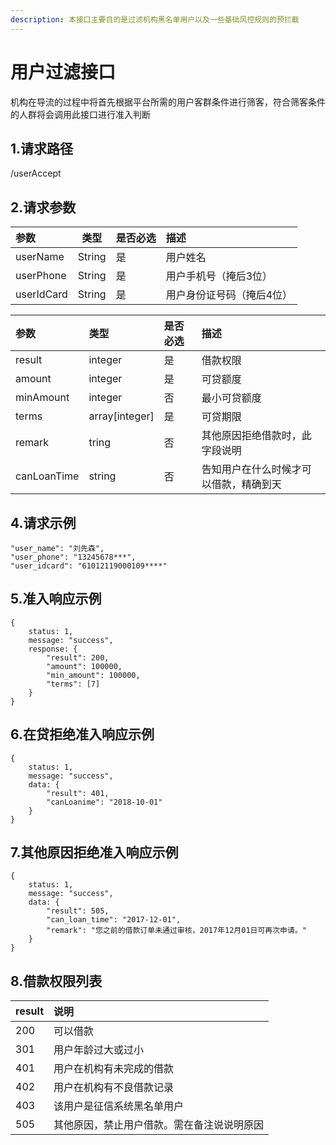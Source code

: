```yaml
---
description: 本接口主要目的是过滤机构黑名单用户以及一些基础风控规则的预拦截
---
```


# 用户过滤接口

机构在导流的过程中将首先根据平台所需的用户客群条件进行筛客，符合筛客条件的人群将会调用此接口进行准入判断

## 1.请求路径

/userAccept

## 2.请求参数

| 参数 | 类型 | 是否必选 | 描述 |
| :--- | :---: | :--- | :--- |
| userName | String | 是 | 用户姓名 |
| userPhone | String | 是 | 用户手机号（掩后3位） |
| userIdCard | String | 是 | 用户身份证号码（掩后4位） |

| 参数 | 类型 | 是否必选 | 描述 |
| :--- | :--- | :--- | :--- |
| result | integer | 是 | 借款权限 |
| amount | integer | 是 | 可贷额度 |
| minAmount | integer | 否 | 最小可贷额度 |
| terms | array\[integer\] | 是 | 可贷期限 |
| remark | tring | 否 | 其他原因拒绝借款时，此字段说明 |
| canLoanTime | string | 否 | 告知用户在什么时候才可以借款，精确到天 |



## 4.请求示例 <a id="&#x8BF7;&#x6C42;&#x793A;&#x4F8B;"></a>

```text
"user_name": "刘先森",
"user_phone": "13245678***",
"user_idcard": "61012119000109****"
```

## 5.准入响应示例 <a id="&#x51C6;&#x5165;&#x54CD;&#x5E94;&#x793A;&#x4F8B;"></a>

```text
{
    status: 1,
    message: "success",
    response: {
        "result": 200,
        "amount": 100000,
        "min_amount": 100000,
        "terms": [7]
    }
}
```

## 6.在贷拒绝准入响应示例 <a id="&#x5728;&#x8D37;&#x62D2;&#x7EDD;&#x51C6;&#x5165;&#x54CD;&#x5E94;&#x793A;&#x4F8B;"></a>



```text
{
    status: 1,
    message: "success",
    data: {
        "result": 401,
        "canLoanime": "2018-10-01"
    }
}
```

## 7.其他原因拒绝准入响应示例 <a id="&#x5176;&#x4ED6;&#x539F;&#x56E0;&#x62D2;&#x7EDD;&#x51C6;&#x5165;&#x54CD;&#x5E94;&#x793A;&#x4F8B;"></a>

```text
{
    status: 1,
    message: "success",
    data: {
        "result": 505,
        "can_loan_time": "2017-12-01",
        "remark": "您之前的借款订单未通过审核，2017年12月01日可再次申请。"
    }
}
```

## 8.借款权限列表 <a id="&#x501F;&#x6B3E;&#x6743;&#x9650;&#x5217;&#x8868;"></a>

| result | 说明 |
| :--- | :--- |
| 200 | 可以借款 |
| 301 | 用户年龄过大或过小 |
| 401 | 用户在机构有未完成的借款 |
| 402 | 用户在机构有不良借款记录 |
| 403 | 该用户是征信系统黑名单用户 |
| 505 | 其他原因，禁止用户借款。需在备注说说明原因 |



